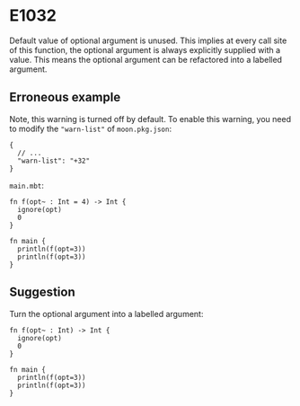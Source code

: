 # E1032

Default value of optional argument is unused. This implies at every call site of this function, the optional argument is always explicitly supplied with a value. This means the optional argument can be refactored into a labelled argument.

## Erroneous example

Note, this warning is turned off by default. To enable this warning, you need to modify the `"warn-list"` of `moon.pkg.json`:

```jsonc
{
  // ...
  "warn-list": "+32"
}
```

`main.mbt`:

```moonbit
fn f(opt~ : Int = 4) -> Int {
  ignore(opt)
  0
}

fn main {
  println(f(opt=3))
  println(f(opt=3))
}
```

## Suggestion

Turn the optional argument into a labelled argument:

```moonbit
fn f(opt~ : Int) -> Int {
  ignore(opt)
  0
}

fn main {
  println(f(opt=3))
  println(f(opt=3))
}
```
